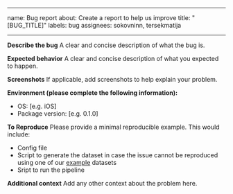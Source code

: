 ______________________________________________________________________

name: Bug report
about: Create a report to help us improve
title: "\[BUG_TITLE\]"
labels: bug
assignees: sokovninn, tersekmatija

______________________________________________________________________

**Describe the bug**
A clear and concise description of what the bug is.

**Expected behavior**
A clear and concise description of what you expected to happen.

**Screenshots**
If applicable, add screenshots to help explain your problem.

**Environment (please complete the following information):**

- OS: \[e.g. iOS\]
- Package version: \[e.g. 0.1.0\]

**To Reproduce**
Please provide a minimal reproducible example. This would include:

- Config file
- Script to generate the dataset in case the issue cannot be reproduced using one of our [example](../../examples) datasets
- Sript to run the pipeline

**Additional context**
Add any other context about the problem here.
